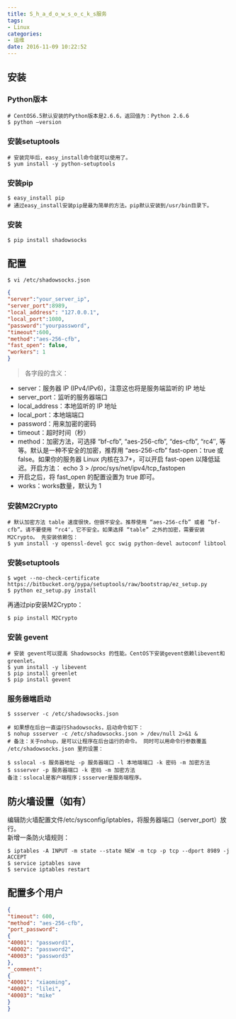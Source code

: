 ```yaml
---
title: S_h_a_d_o_w_s_o_c_k_s服务
tags:
- Linux
categories:
- 运维
date: 2016-11-09 10:22:52
---
```


## 安装

### Python版本

```shell
# CentOS6.5默认安装的Python版本是2.6.6，返回值为：Python 2.6.6
$ python –version
```

### 安装setuptools

```shell
# 安装完毕后，easy_install命令就可以使用了。
$ yum install -y python-setuptools
```

### 安装pip
```shell
$ easy_install pip 
# 通过easy_install安装pip是最为简单的方法。pip默认安装到/usr/bin目录下。
```

### 安装
```shell
$ pip install shadowsocks
```

## 配置
```shell
$ vi /etc/shadowsocks.json
```
```json
{
"server":"your_server_ip",
"server_port":8989,
"local_address": "127.0.0.1",
"local_port":1080,
"password":"yourpassword",
"timeout":600,
"method":"aes-256-cfb",
"fast_open": false,
"workers": 1
}
```

> 各字段的含义： 

* server：服务器 IP (IPv4/IPv6)，注意这也将是服务端监听的 IP 地址  
* server_port：监听的服务器端口  
* local_address：本地监听的 IP 地址  
* local_port：本地端端口  
* password：用来加密的密码  
* timeout：超时时间（秒）  
* method：加密方法，可选择 “bf-cfb”, “aes-256-cfb”, “des-cfb”, “rc4″, 等等。默认是一种不安全的加密，推荐用 “aes-256-cfb” fast-open：true 或 false。如果你的服务器 Linux 内核在3.7+，可以开启 fast-open 以降低延迟。开启方法： echo 3 > /proc/sys/net/ipv4/tcp_fastopen  
* 开启之后，将 fast_open 的配置设置为 true 即可。  
* works：works数量，默认为 1

### 安装M2Crypto
```shell
# 默认加密方法 table 速度很快，但很不安全。推荐使用 “aes-256-cfb” 或者 “bf-cfb”。请不要使用 “rc4″，它不安全。如果选择 “table” 之外的加密，需要安装 M2Crypto。 先安装依赖包：
$ yum install -y openssl-devel gcc swig python-devel autoconf libtool
```

### 安装setuptools
```shell
$ wget --no-check-certificate https://bitbucket.org/pypa/setuptools/raw/bootstrap/ez_setup.py
$ python ez_setup.py install
```
再通过pip安装M2Crypto：
```shell
$ pip install M2Crypto
```

### 安装 gevent
```shell
# 安装 gevent可以提高 Shadowsocks 的性能。CentOS下安装gevent依赖libevent和greenlet。
$ yum install -y libevent
$ pip install greenlet
$ pip install gevent
```

### 服务器端启动
```shell
$ ssserver -c /etc/shadowsocks.json
```

```shell
# 如果想在后台一直运行Shadowsocks，启动命令如下：
$ nohup ssserver -c /etc/shadowsocks.json > /dev/null 2>&1 &
# 备注：关于nohup，是可以让程序在后台运行的命令。 同时可以用命令行参数覆盖 /etc/shadowsocks.json 里的设置：
```
    
```shell
$ sslocal -s 服务器地址 -p 服务器端口 -l 本地端端口 -k 密码 -m 加密方法
$ ssserver -p 服务器端口 -k 密码 -m 加密方法
备注：sslocal是客户端程序；ssserver是服务端程序。
```

## 防火墙设置（如有）

编辑防火墙配置文件/etc/sysconfig/iptables，将服务器端口（server_port）放行。  
新增一条防火墙规则：
```shell
$ iptables -A INPUT -m state --state NEW -m tcp -p tcp --dport 8989 -j ACCEPT
$ service iptables save
$ service iptables restart
```

## 配置多个用户

```json
{
"timeout": 600,
"method": "aes-256-cfb",
"port_password": 
{
"40001": "password1",
"40002": "password2",
"40003": "password3"
},
"_comment":
{
"40001": "xiaoming",
"40002": "lilei",
"40003": "mike"
}
}
``` 

